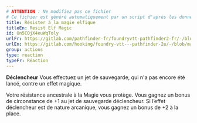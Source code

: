 ```yaml
---
# ATTENTION : Ne modifiez pas ce fichier
# Ce fichier est généré automatiquement par un script d'après les données du module Foundry VTT officiel et de sa traduction
title: Résister à la magie elfique
titleEn: Resist Elf Magic
id: On5CQjX4euWqToly
urlFr: https://gitlab.com/pathfinder-fr/foundryvtt-pathfinder2-fr/-/blob/master/data/classes/On5CQjX4euWqToly.htm
urlEn: https://gitlab.com/hooking/foundry-vtt---pathfinder-2e/-/blob/master/packs/data/classes.db/resist-elf-magic.json
group: actions
type: reaction
typeFr: Réaction
---
```

**Déclencheur** Vous effectuez un jet de sauvegarde, qui n'a pas encore été lancé, contre un effet magique.

Votre résistance ancestrale à la Magie vous protège. Vous gagnez un bonus de circonstance de +1 au jet de sauvegarde déclencheur. Si l’effet déclencheur est de nature arcanique, vous gagnez un bonus de +2 à la place.


